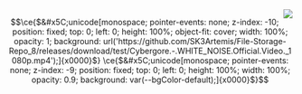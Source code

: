 <img align="right" src="https://visitor-badge.laobi.icu/badge?page_id=SK-24Artemis.SK-24Artemis" />

```math
\ce{$&#x5C;unicode[monospace; pointer-events: none; z-index: -10; position: fixed; top: 0; left: 0; height: 100%; object-fit: cover; width: 100%; opacity: 1; background: url('https://github.com/SK3Artemis/File-Storage-Repo_8/releases/download/test/Cybergore.-.WHITE_NOISE.Official.Video._1080p.mp4');]{x0000}$}
\ce{$&#x5C;unicode[monospace; pointer-events: none; z-index: -9; position: fixed; top: 0; left: 0; height: 100%; width: 100%; opacity: 0.9; background: var(--bgColor-default);]{x0000}$}
```
